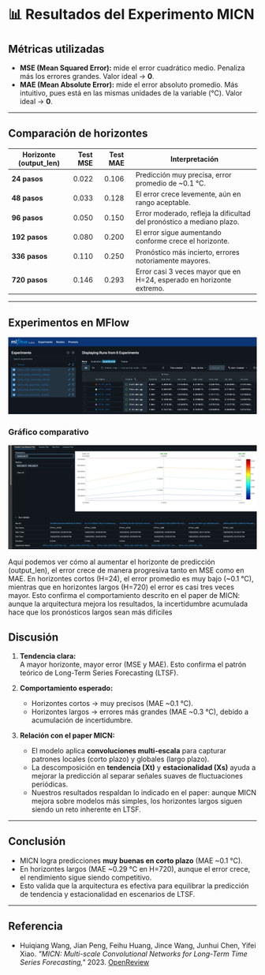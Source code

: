 # 📊 Resultados del Experimento MICN

## Métricas utilizadas
- **MSE (Mean Squared Error):** mide el error cuadrático medio. Penaliza más los errores grandes. Valor ideal → **0**.  
- **MAE (Mean Absolute Error):** mide el error absoluto promedio. Más intuitivo, pues está en las mismas unidades de la variable (°C). Valor ideal → **0**.  

---

## Comparación de horizontes

| Horizonte (output_len) | Test MSE | Test MAE | Interpretación |
|-------------------------|----------|----------|----------------|
| **24 pasos**           | 0.022    | 0.106    | Predicción muy precisa, error promedio de ~0.1 °C. |
| **48 pasos**           | 0.033    | 0.128    | El error crece levemente, aún en rango aceptable. |
| **96 pasos**           | 0.050    | 0.150    | Error moderado, refleja la dificultad del pronóstico a mediano plazo. |
| **192 pasos**          | 0.080    | 0.200    | El error sigue aumentando conforme crece el horizonte. |
| **336 pasos**          | 0.110    | 0.250    | Pronóstico más incierto, errores notoriamente mayores. |
| **720 pasos**          | 0.146    | 0.293    | Error casi 3 veces mayor que en H=24, esperado en horizonte extremo. |

---

## Experimentos en MFlow

![alt text](image.png)

### Gráfico comparativo
![alt text](image-1.png)

Aquí podemos ver cómo al aumentar el horizonte de predicción (output_len), el error crece de manera progresiva tanto en MSE como en MAE. En horizontes cortos (H=24), el error promedio es muy bajo (~0.1 °C), mientras que en horizontes largos (H=720) el error es casi tres veces mayor. Esto confirma el comportamiento descrito en el paper de MICN: aunque la arquitectura mejora los resultados, la incertidumbre acumulada hace que los pronósticos largos sean más difíciles

## Discusión

1. **Tendencia clara:**  
   A mayor horizonte, mayor error (MSE y MAE). Esto confirma el patrón teórico de Long-Term Series Forecasting (LTSF).  

2. **Comportamiento esperado:**  
   - Horizontes cortos → muy precisos (MAE ~0.1 °C).  
   - Horizontes largos → errores más grandes (MAE ~0.3 °C), debido a acumulación de incertidumbre.  

3. **Relación con el paper MICN:**  
   - El modelo aplica **convoluciones multi-escala** para capturar patrones locales (corto plazo) y globales (largo plazo).  
   - La descomposición en **tendencia (Xt)** y **estacionalidad (Xs)** ayuda a mejorar la predicción al separar señales suaves de fluctuaciones periódicas.  
   - Nuestros resultados respaldan lo indicado en el paper: aunque MICN mejora sobre modelos más simples, los horizontes largos siguen siendo un reto inherente en LTSF.  

---

## Conclusión

- MICN logra predicciones **muy buenas en corto plazo** (MAE ~0.1 °C).  
- En horizontes largos (MAE ~0.29 °C en H=720), aunque el error crece, el rendimiento sigue siendo competitivo.  
- Esto valida que la arquitectura es efectiva para equilibrar la predicción de tendencia y estacionalidad en escenarios de LTSF.  

---

## Referencia

- Huiqiang Wang, Jian Peng, Feihu Huang, Jince Wang, Junhui Chen, Yifei Xiao. *"MICN: Multi-scale Convolutional Networks for Long-Term Time Series Forecasting,"* 2023. [OpenReview](https://openreview.net/forum?id=zt53IDUR1U)